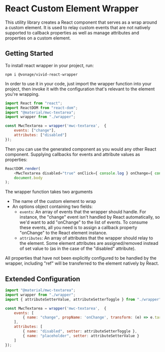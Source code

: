 # React Custom Element Wrapper

This utility library creates a React component that serves as a wrap around a custom element.
 It is used to relay custom events that are not natively supported to callback properties as well as manage attributes and properties on a custom element.

## **Getting Started**

To install react wrapper in your project, run:

```npm i @vonage/vivid-react-wrapper```

In order to use it in your code, just import the wrapper function into your project, then invoke it with the configuration that's relevant to the element you're wrapping.

```javascript
import React from "react";
import ReactDOM from "react-dom";
import "@material/mwc-textarea";
import wrapper from "./wrapper";

const MwcTextarea = wrapper('mwc-textarea',  {
    events: ["change"],
    attributes: ["disabled"]
});
```

Then you can use the generated component as you would any other React component. Supplying callbacks for events and attribute values as properties:

```javascript
ReactDOM.render(
    <MwcTextarea disabled="true" onClick={ console.log } onChange={ console.log } ref={ console.log } value="hello"></MwcTextarea>,
    document.body
);
```

The wrapper function takes two arguments
* The name of the custom element to wrap
* An options object containing two fields:
  * `events`: An array of events that the wrapper should handle. For instance, the "change" event isn't handled by React automatically, so we'd want to add "onChange" to the list of events. To consume these events, all you need is to assign a callback property "onChange" to the React element instance.
  * `attributes`: An array of attributes that the wrapper should relay to the element. Some element attributes are assigned/removed instead of set value to (as in the case of the "disabled" attribute).
  
All properties that have not been explicitly configured to be handled by the wrapper, including "ref" will be transferred to the element natively by React.

## Extended Configuration

```javascript
import "@material/mwc-textarea";
import wrapper from "./wrapper";
import { attributeSetterValue, attributeSetterToggle } from "./wrapper";

const MwcTextarea = wrapper('mwc-textarea',  {
    events: [
        { name: "change", propName: 'onChange', transform: (e) => e.target.value }
    ],
    attributes: [
        { name: "disabled", setter: attributeSetterToggle },
        { name: "placeholder", setter: attributeSetterValue }
    ]
});
```
